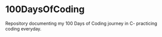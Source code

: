 # 100DaysOfCoding
Repository documenting my 100 Days of Coding journey in C- practicing coding everyday.
